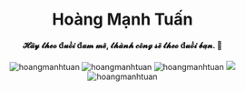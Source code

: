 <h1 align="center">
  Hoàng Mạnh Tuấn
</h1>
<h4 align="center">𝓗𝓪̃𝔂 𝓽𝓱𝓮𝓸 đ𝓾𝓸̂̉𝓲 đ𝓪𝓶 𝓶𝓮̂, 𝓽𝓱𝓪̀𝓷𝓱 𝓬𝓸̂𝓷𝓰 𝓼𝓮̃ 𝓽𝓱𝓮𝓸 đ𝓾𝓸̂̉𝓲 𝓫𝓪̣𝓷. 🤣</h4>

<p align="center">
  <img src="https://img.shields.io/badge/-PHP-%23584771?style=flat-square&logo=php&logoColor=fffff" alt="hoangmanhtuan" />
  <img src="https://img.shields.io/badge/-HTML5-%23E44D27?style=flat-square&logo=html5&logoColor=ffffff" alt="hoangmanhtuan" />
  <img src="https://img.shields.io/badge/-CSS3-%231572B6?style=flat-square&logo=css3" alt="hoangmanhtuan" />
  <img src="https://img.shields.io/badge/-JavaScript-%23F7DF1C?style=flat-square&logo=javascript&logoColor=000000&labelColor=%23F7DF1C&color=%23FFCE5A" />
  <img src="https://visitor-badge.glitch.me/badge?page_id=hoangmanhtuan.hoangmanhtuan" alt="hoangmanhtuan" />
</p>
